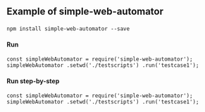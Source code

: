 ## Example of simple-web-automator

####

    npm install simple-web-automator --save

#### Run

`
const simpleWebAutomator = require('simple-web-automator');
simpleWebAutomator
.setwd('./testscripts')
.run('testcase1');
`

#### Run step-by-step

`
const simpleWebAutomator = require('simple-web-automator');
simpleWebAutomator
.setwd('./testscripts')
.run('testcase1');
`
